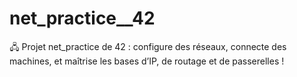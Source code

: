 # net_practice__42
🖧 Projet net_practice de 42 : configure des réseaux, connecte des machines, et maîtrise les bases d’IP, de routage et de passerelles !
